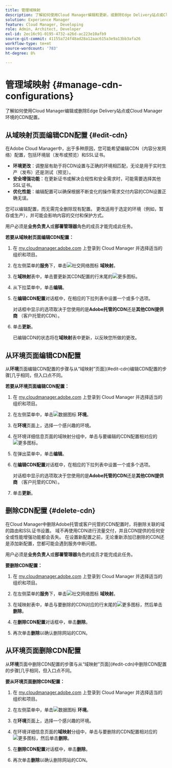 ```yaml
---
title: 管理域映射
description: 了解如何使用Cloud Manager编辑和更新，或删除Edge Delivery站点或Cloud Manager环境的CDN配置。
solution: Experience Manager
feature: Cloud Manager, Developing
role: Admin, Architect, Developer
exl-id: 2ec16c91-0195-4732-a26d-ac223e10afb9
source-git-commit: 41155a724f48ad28a12aac615a3e9a13bb3afa26
workflow-type: tm+mt
source-wordcount: '783'
ht-degree: 8%

---
```


# 管理域映射 {#manage-cdn-configurations}

了解如何使用Cloud Manager编辑或删除Edge Delivery站点或Cloud Manager环境的CDN配置。

## 从域映射页面编辑CDN配置 {#edit-cdn}

在Adobe Cloud Manager中，出于多种原因，您可能希望编辑CDN（内容分发网络）配置，包括环境层（发布或预览）和SSL证书。

* **环境更改**：调整层有助于将CDN设置与正确的环境相匹配，无论是用于实时生产（发布）还是测试（预览）。
* **安全增强功能**：在更新证书或解决合规性和安全需求时，可能需要选择其他SSL证书。
* **优化性能**：编辑配置可以确保根据不断变化的操作需求交付内容的CDN设置正确无误。

您可以编辑配置，而无需完全删除现有配置。 更改适用于选定的环境（例如，暂存或生产），并可能会影响内容的交付和保护方式。

用户必须是&#x200B;**业务负责人**&#x200B;或&#x200B;**部署管理器**&#x200B;角色的成员才能完成此任务。

**若要从域映射页面编辑CDN配置：**

1. 在 [my.cloudmanager.adobe.com](https://my.cloudmanager.adobe.com/) 上登录到 Cloud Manager 并选择适当的组织和项目。
1. 在左侧菜单的&#x200B;**服务**&#x200B;下，单击![社交网络图标](https://spectrum.adobe.com/static/icons/workflow_18/Smock_SocialNetwork_18_N.svg) **域映射**。
1. 在&#x200B;**域映射**&#x200B;表中，单击要更新其CDN配置的行末尾的![更多图标](https://spectrum.adobe.com/static/icons/workflow_18/Smock_More_18_N.svg)。

1. 从下拉菜单中，单击&#x200B;**编辑**。

1. 在&#x200B;**编辑CDN配置**&#x200B;对话框中，在相应的下拉列表中设置一个或多个选项。

   对话框中显示的选项取决于您使用的是&#x200B;**Adobe托管的CDN**&#x200B;还是&#x200B;**其他CDN提供商** （客户托管的CDN）。

1. 单击&#x200B;**更新**。

   已编辑CDN的状态将在&#x200B;**域映射**&#x200B;表中更新，以反映您所做的更改。


## 从环境页面编辑CDN配置

从&#x200B;**环境**&#x200B;页面编辑CDN配置的步骤与从“域映射”页面](#edit-cdn)编辑CDN配置的步骤[几乎相同，但入口点不同。

**若要从环境页面编辑CDN配置：**

1. 在 [my.cloudmanager.adobe.com](https://my.cloudmanager.adobe.com/) 上登录到 Cloud Manager 并选择适当的组织和项目。

1. 在左侧菜单中，单击![数据图标](https://spectrum.adobe.com/static/icons/workflow_18/Smock_Data_18_N.svg) **环境**。

1. 在&#x200B;**环境**&#x200B;页面上，选择一个感兴趣的环境。

1. 在环境详细信息页面的域映射分组中，单击与要编辑的CDN配置相对应的![更多图标](https://spectrum.adobe.com/static/icons/workflow_18/Smock_More_18_N.svg)。

1. 在弹出菜单中，单击&#x200B;**编辑**。

1. 在&#x200B;**编辑CDN配置**&#x200B;对话框中，在相应的下拉列表中设置一个或多个选项。

   对话框中显示的选项取决于您使用的是&#x200B;**Adobe托管的CDN**&#x200B;还是&#x200B;**其他CDN提供商** （客户托管的CDN）。

1. 单击&#x200B;**更新**。

<!-- 
## Go live readiness: Configure DNS settings for a custom domain {#go-live-readiness} 

Before a custom domain can serve traffic in Adobe Cloud Manager, you must complete DNS configuration with your DNS provider. After deploying a domain mapping and clicking **Go live**, Cloud Manager displays a dialog box that guides you through the DNS record setup process. You have the option to go live by adding either a CNAME record type or an A record type representing Fastly's IPs, simplifying domain routing. This ability eliminates the restriction of relying solely on CNAME records for domain setup with Fastly.

MAYBE There is support for A record types to improve Go Live readiness for domains using CDN configurations in AEM Cloud Manager. MAYBE

See also [APEX record](/help/implementing/cloud-manager/custom-domain-names/add-custom-domain-name.md#adobe-managed-cert-cname-record#adobe-managed-cert-apex-record) and [CNAME record](/help/implementing/cloud-manager/custom-domain-names/add-custom-domain-name.md#adobe-managed-cert-cname-record).

**To configure Go live readiness:**

1. Log into Cloud Manager at [my.cloudmanager.adobe.com](https://my.cloudmanager.adobe.com/) and select the appropriate organization and program.

1. In the left side menu, under **Services**, click ![Social network icon](https://spectrum.adobe.com/static/icons/workflow_18/Smock_SocialNetwork_18_N.svg) **Domain Mappings**.

1. In the Domain Mappings table, click **Go live** near the end of a row that corresponds to a CDN whose Go Live readiness you want to configure. 

1. In the Go live readiness dialog box, do one of the following:

    | Configure  | Steps |
    | --- | --- |
    | A RECORD | Recommended for root domains like `example.com`<br><ol><li>Log in to your DNS service provider's portal.<li>Go to the DNS Records section.<li>Create an A record to point to all the listed IP addresses.<li>In the Go live readiness dialog box, click **OK**.<li>In the Domain Mappings table, under the **Status** column, click ![Refresh icon](https://spectrum.adobe.com/static/icons/workflow_18/Smock_Refresh_18_N.svg).<br>The status is updated to **Verified** when the resolution is complete.</li></ol> |
    | CNAME | Recommended for custom domains like `www.example.com`<br><ol><li>Log in to your DMS service provider's portal.<li>Go to the DNS Records section.<li>Map [cdn.adobeaemcloud.com](http://cdn.adobeaemcloud.com/) (CNAME record) in the DNS record of the DNS service provider (your custom domain). This mapping ensures that requests received at the custom domain are redirected to Adobe's CDN.<li>In the **Go live readiness** dialog box, click **OK** to save the record.<br>Wait for DNS propogation (may take several minutes to a few hours). When the **[!UICONTROL Status]** column in the Domamin Mappings table updates to **[!UICONTROL Verified]**, the custom domain is ready to use. You may need to click ![Refresh icon](https://spectrum.adobe.com/static/icons/workflow_18/Smock_Refresh_18_N.svg) to refresh the status.</li></ol> | 
    
-->

## 删除CDN配置 {#delete-cdn}

在Cloud Manager中删除Adobe托管或客户托管的CDN配置时，将删除关联的域的路由和SSL证书设置。 域不再使用CDN进行流量交付，并且CDN提供的任何安全或性能增强功能都会丢失。 在设置新配置之前，无论重新添加已删除的CDN还是添加新配置，您都可能会遇到服务中断问题。

用户必须是&#x200B;**业务负责人**&#x200B;或&#x200B;**部署管理器**&#x200B;角色的成员才能完成此任务。

**要删除CDN配置：**

1. 在 [my.cloudmanager.adobe.com](https://my.cloudmanager.adobe.com/) 上登录到 Cloud Manager 并选择适当的组织和项目。

1. 在左侧菜单的&#x200B;**服务**&#x200B;下，单击![社交网络图标](https://spectrum.adobe.com/static/icons/workflow_18/Smock_SocialNetwork_18_N.svg) **域映射**。

1. 在域映射表中，单击与要删除的CDN对应的行末尾的![更多图标](https://spectrum.adobe.com/static/icons/workflow_18/Smock_More_18_N.svg)，然后单击&#x200B;**删除**。

1. 在&#x200B;**删除CDN配置**&#x200B;对话框中，单击&#x200B;**删除**。

1. 再次单击&#x200B;**删除**&#x200B;以确认删除网站的CDN。


## 从环境页面删除CDN配置

从&#x200B;**环境**&#x200B;页面中删除CDN配置的步骤与从“域映射”页面](#edit-cdn)中删除CDN配置的步骤[几乎相同，但入口点不同。

**要从环境页面删除CDN配置：**

1. 在 [my.cloudmanager.adobe.com](https://my.cloudmanager.adobe.com/) 上登录到 Cloud Manager 并选择适当的组织和项目。

1. 在左侧菜单中，单击![数据图标](https://spectrum.adobe.com/static/icons/workflow_18/Smock_Data_18_N.svg) **环境**。

1. 在&#x200B;**环境**&#x200B;页面上，选择一个感兴趣的环境。

1. 在环境详细信息页面的&#x200B;**域映射**&#x200B;分组中，单击与要删除的CDN配置相对应的![更多图标](https://spectrum.adobe.com/static/icons/workflow_18/Smock_More_18_N.svg)，然后单击&#x200B;**删除**。

1. 在&#x200B;**删除CDN配置**&#x200B;对话框中，单击&#x200B;**删除**。

1. 再次单击&#x200B;**删除**&#x200B;以确认删除网站的CDN。
